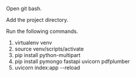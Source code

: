 Open git bash.

Add the project directory.

Run the following commands.

1) virtualenv venv
2) source venv/scripts/activate
3) pip install python-multipart
4) pip install pymongo fastapi uvicorn pdfplumber
5) uvicorn index:app --reload
